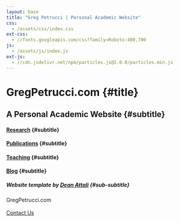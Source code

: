```yaml
---
layout: base
title: "Greg Petrucci | Personal Academic Website"
css:
  - /assets/css/index.css
ext-css:
  - //fonts.googleapis.com/css?family=Roboto:400,700
js:
  - /assets/js/index.js
ext-js:
  - //cdn.jsdelivr.net/npm/particles.js@2.0.0/particles.min.js
---
```


<div id="header" class="cut1" markdown="1">

<div id="header-inner" markdown="1">

# GregPetrucci.com {#title}

## A Personal Academic Website {#subtitle}

#### [Research](https://gregpetrucci.com/research/) {#subtitle}

#### [Publications](https://gregpetrucci.com/pubs/) {#subtitle}

#### [Teaching](https://gregpetrucci.com/teaching/) {#subtitle}

#### [Blog](https://gregpetrucci.com/blog/) {#subtitle}

##### Website template by [Dean Attali](https://deanattali.com/) {#sub-subtitle}


<div id="cta-out" class="page-section">
  <div id="cta">
    <div class="section-title">GregPetrucci.com</div><br/>
  </div>
  <a href="/contact" class="actionbtn">
    <span class="far fa-envelope" aria-hidden="true"></span>
    Contact Us
  </a>
</div>

</div>
